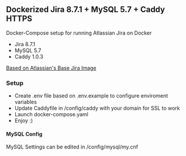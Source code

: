 ## Dockerized Jira 8.7.1 + MySQL 5.7 + Caddy HTTPS

Docker-Compose setup for running Atlassian Jira on Docker

* Jira 8.7.1
* MySQL 5.7
* Caddy 1.0.3

[Based on Atlassian's Base Jira Image](https://hub.docker.com/r/atlassian/jira-software)

### Setup

* Create .env file based on .env.example to configure enviroment variables
* Update Caddyfile in /config/caddy with your domain for SSL to work
* Launch docker-compose.yaml
* Enjoy :)

#### MySQL Config

MySQL Settings can be edited in /config/mysql/my.cnf
